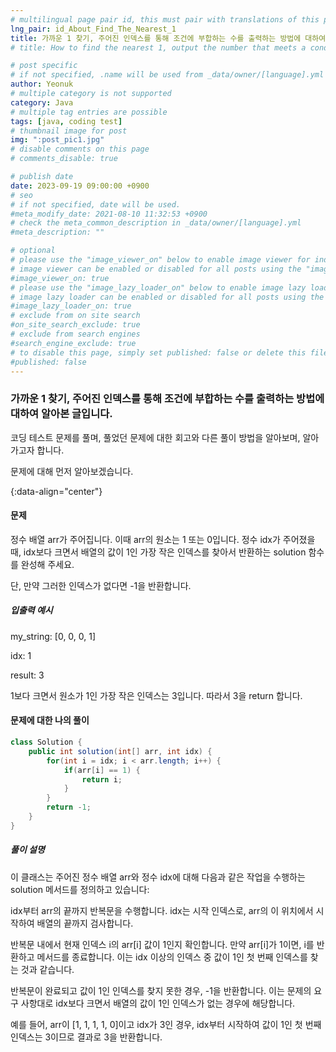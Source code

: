 ```yaml
---
# multilingual page pair id, this must pair with translations of this page. (This name must be unique)
lng_pair: id_About_Find_The_Nearest_1
title: 가까운 1 찾기, 주어진 인덱스를 통해 조건에 부합하는 수를 출력하는 방법에 대하여(with.Java)
# title: How to find the nearest 1, output the number that meets a condition via a given index (with.Java)

# post specific
# if not specified, .name will be used from _data/owner/[language].yml
author: Yeonuk
# multiple category is not supported
category: Java
# multiple tag entries are possible
tags: [java, coding test]
# thumbnail image for post
img: ":post_pic1.jpg"
# disable comments on this page
# comments_disable: true

# publish date
date: 2023-09-19 09:00:00 +0900
# seo
# if not specified, date will be used.
#meta_modify_date: 2021-08-10 11:32:53 +0900
# check the meta_common_description in _data/owner/[language].yml
#meta_description: ""

# optional
# please use the "image_viewer_on" below to enable image viewer for individual pages or posts (_posts/ or [language]/_posts folders).
# image viewer can be enabled or disabled for all posts using the "image_viewer_posts: true" setting in _data/conf/main.yml.
#image_viewer_on: true
# please use the "image_lazy_loader_on" below to enable image lazy loader for individual pages or posts (_posts/ or [language]/_posts folders).
# image lazy loader can be enabled or disabled for all posts using the "image_lazy_loader_posts: true" setting in _data/conf/main.yml.
#image_lazy_loader_on: true
# exclude from on site search
#on_site_search_exclude: true
# exclude from search engines
#search_engine_exclude: true
# to disable this page, simply set published: false or delete this file
#published: false
---
```


<!-- outline-start -->

### 가까운 1 찾기, 주어진 인덱스를 통해 조건에 부합하는 수를 출력하는 방법에 대하여 알아본 글입니다.

코딩 테스트 문제를 풀며, 풀었던 문제에 대한 회고와 다른 풀이 방법을 알아보며, 알아가고자 합니다.

문제에 대해 먼저 알아보겠습니다.

{:data-align="center"}

<!-- outline-end -->

#### 문제

정수 배열 arr가 주어집니다. 이때 arr의 원소는 1 또는 0입니다. 정수 idx가 주어졌을 때, idx보다 크면서 배열의 값이 1인 가장 작은 인덱스를 찾아서 반환하는 solution 함수를 완성해 주세요.

단, 만약 그러한 인덱스가 없다면 -1을 반환합니다.

##### 입출력 예시

my_string: [0, 0, 0, 1]

idx: 1

result: 3

1보다 크면서 원소가 1인 가장 작은 인덱스는 3입니다. 따라서 3을 return 합니다.

<!-- | i   | arr[i] | stk     |
| --- | ------ | ------- |
| 0   | 1      | []      |
| 1   | 4      | [1]     | -->

#### 문제에 대한 나의 풀이

```java
class Solution {
    public int solution(int[] arr, int idx) {
        for(int i = idx; i < arr.length; i++) {
            if(arr[i] == 1) {
                return i;
            }
        }
        return -1;
    }
}
```

##### 풀이 설명

이 클래스는 주어진 정수 배열 arr와 정수 idx에 대해 다음과 같은 작업을 수행하는 solution 메서드를 정의하고 있습니다:

idx부터 arr의 끝까지 반복문을 수행합니다. idx는 시작 인덱스로, arr의 이 위치에서 시작하여 배열의 끝까지 검사합니다.

반복문 내에서 현재 인덱스 i의 arr[i] 값이 1인지 확인합니다. 만약 arr[i]가 1이면, i를 반환하고 메서드를 종료합니다. 이는 idx 이상의 인덱스 중 값이 1인 첫 번째 인덱스를 찾는 것과 같습니다.

반복문이 완료되고 값이 1인 인덱스를 찾지 못한 경우, -1을 반환합니다. 이는 문제의 요구 사항대로 idx보다 크면서 배열의 값이 1인 인덱스가 없는 경우에 해당합니다.

예를 들어, arr이 [1, 1, 1, 1, 0]이고 idx가 3인 경우, idx부터 시작하여 값이 1인 첫 번째 인덱스는 3이므로 결과로 3을 반환합니다.
